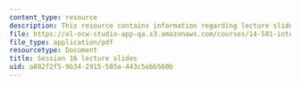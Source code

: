 ```yaml
---
content_type: resource
description: This resource contains information regarding lecture slide 16.
file: https://ol-ocw-studio-app-qa.s3.amazonaws.com/courses/14-581-international-economics-i-spring-2013/a882f2f59b342915505a443c5ebb560b_MIT14_581S13_Lecslides16.pdf
file_type: application/pdf
resourcetype: Document
title: Session 16 lecture slides
uid: a882f2f5-9b34-2915-505a-443c5ebb560b
---
```

